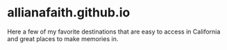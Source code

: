 # allianafaith.github.io
Here a few of my favorite destinations that are easy to access in California and great places to make memories in.
